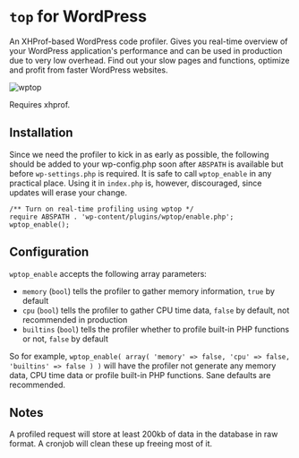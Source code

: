 `top` for WordPress
===================

An XHProf-based WordPress code profiler. Gives you real-time overview of your WordPress application's performance and can be used in production due to very low overhead. Find out your slow pages and functions, optimize and profit from faster WordPress websites.

![wptop](https://raw.github.com/soulseekah/wptop/master/screenshot0.png)

Requires xhprof.

Installation
------------

Since we need the profiler to kick in as early as possible, the following should be added to your wp-config.php soon after `ABSPATH` is available but before `wp-settings.php` is required.
It is safe to call `wptop_enable` in any practical place. Using it in `index.php` is, however, discouraged, since updates will erase your change.

```
/** Turn on real-time profiling using wptop */
require ABSPATH . 'wp-content/plugins/wptop/enable.php';
wptop_enable();
```

Configuration
-------------

`wptop_enable` accepts the following array parameters:
- `memory` (`bool`) tells the profiler to gather memory information, `true` by default
- `cpu` (`bool`) tells the profiler to gather CPU time data, `false` by default, not recommended in production
- `builtins` (`bool`) tells the profiler whether to profile built-in PHP functions or not, `false` by default

So for example, `wptop_enable( array( 'memory' => false, 'cpu' => false, 'builtins' => false ) )` will have the profiler not generate any memory data, CPU time data or profile built-in PHP functions. Sane defaults are recommended.

Notes
-----

A profiled request will store at least 200kb of data in the database in raw format. A cronjob will clean these up freeing most of it.
